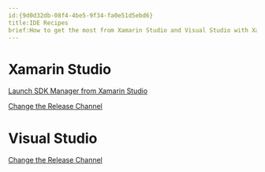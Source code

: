 ```yaml
---
id:{9d0d32db-08f4-4be5-9f34-fa0e51d5ebd6}  
title:IDE Recipes  
brief:How to get the most from Xamarin Studio and Visual Studio with Xamarin.  
---
```


# Xamarin Studio

 [Launch SDK Manager from Xamarin Studio](launch_sdk_manager)

 [Change the Release Channel](change_release_channel)

# Visual Studio

 [Change the Release Channel](change_release_channel)